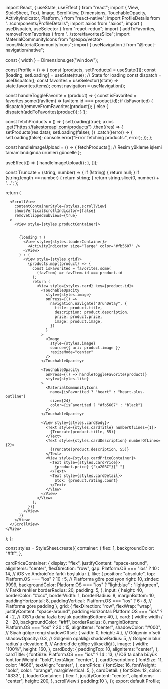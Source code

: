 import React, { useState, useEffect } from "react";
import {
  View,
  StyleSheet,
  Text,
  Image,
  ScrollView,
  Dimensions,
  TouchableOpacity,
  ActivityIndicator,
  Platform,
} from "react-native";
import ProfileDetails from "../components/ProfileDetails";
import axios from "axios";
import { useDispatch, useSelector } from "react-redux";
import { addToFavorites, removeFromFavorites } from "../store/favoritesSlice";
import MaterialCommunityIcons from "@expo/vector-icons/MaterialCommunityIcons";
import { useNavigation } from "@react-navigation/native";

const { width } = Dimensions.get("window");

const Profile = () => {
  const [products, setProducts] = useState([]);
  const [loading, setLoading] = useState(true); // State for loading
  const dispatch = useDispatch();
  const favorites = useSelector((state) => state.favorites.items);
  const navigation = useNavigation();

  const handleToggleFavorite = (product) => {
    const isFavorited = favorites.some((favItem) => favItem.id === product.id);
    if (isFavorited) {
      dispatch(removeFromFavorites(product));
    } else {
      dispatch(addToFavorites(product));
    }
  };

  const fetchProducts = () => {
    setLoading(true);
    axios
      .get("https://fakestoreapi.com/products")
      .then((res) => {
        setProducts(res.data);
        setLoading(false);
      })
      .catch((error) => {
        setLoading(false);
        console.error("Error fetching products:", error);
      });
  };

  const handleImageUpload = () => {
    fetchProducts(); // Resim yükleme işlemi tamamlandığında ürünleri güncelle
  };

  useEffect(() => {
    handleImageUpload();
  }, []);

 
  const Truncate = (string, number) => {
    if (!string) {
      return null;
    }
    if (string.length <= number) {
      return string;
    }
    return string.slice(0, number) + "...";
  };

  return (
    <View style={styles.container}>
      <View style={styles.profileDetailsContainer}>
        <ProfileDetails />
      </View>

      <ScrollView
        contentContainerStyle={styles.scrollView}
        showsVerticalScrollIndicator={false}
        removeClippedSubviews={true}
      >
        <View style={styles.productContainer}>
        

          {loading ? (
            <View style={styles.loaderContainer}>
              <ActivityIndicator size="large" color="#fb5607" />
            </View>
          ) : (
            <View style={styles.grid}>
              {products.map((product) => {
                const isFavorited = favorites.some(
                  (favItem) => favItem.id === product.id
                );
                return (
                  <View style={styles.card} key={product.id}>
                    <TouchableOpacity
                      style={styles.image}
                      onPress={() =>
                        navigation.navigate("UrunDetay", {
                          title: product.title,
                          description: product.description,
                          price: product.price,
                          image: product.image,
                        })
                      }
                    >
                      <Image
                        style={styles.image}
                        source={{ uri: product.image }}
                        resizeMode="center"
                      />
                    </TouchableOpacity>

                    <TouchableOpacity
                      onPress={() => handleToggleFavorite(product)}
                      style={styles.like}
                    >
                      <MaterialCommunityIcons
                        name={isFavorited ? "heart" : "heart-plus-outline"}
                        size={24}
                        color={isFavorited ? "#fb5607" : "black"}
                      />
                    </TouchableOpacity>

                    <View style={styles.cardBody}>
                      <Text style={styles.cardTitle} numberOfLines={1}>
                        {Truncate(product.title, 55)}
                      </Text>
                      <Text style={styles.cardDescription} numberOfLines={2}>
                        {Truncate(product.description, 55)}
                      </Text>
                      <View style={styles.cardPriceContainer}>
                        <Text style={styles.cardPrice}>
                          {product.price} {"\u20BC"}{" "}
                        </Text>
                        <Text style={styles.cardDetail}>
                          Stok: {product.rating.count}
                        </Text>
                      </View>
                    </View>
                  </View>
                );
              })}
            </View>
          )}
        </View>
      </ScrollView>
    </View>
  );
};

const styles = StyleSheet.create({
  container: {
    flex: 1,
    backgroundColor: "#fff",
  },
 
  cardPriceContainer: {
    display: "flex",
    justifyContent: "space-around",
    alignItems: "center",
    flexDirection: "row",
    gap: Platform.OS === "ios" ? 10 : 14, // iOS ve Android'de farklı boşluklar
  },
  like: {
    position: "absolute",
    top: Platform.OS === "ios" ? 10 : 5, // Platforma göre pozisyon
    right: 10,
    zIndex: 9999,
    backgroundColor: Platform.OS === "ios" ? "lightblue" : "lightgreen", // Farklı renkler
    borderRadius: 20,
    padding: 5,
  },
  input: {
    height: 40,
    borderColor: "#ccc",
    borderWidth: 1,
    borderRadius: 8,
    marginBottom: 10,
    paddingHorizontal: 8,
    paddingVertical: Platform.OS === "ios" ? 6 : 8, // Platforma göre padding
  },
  grid: {
    flexDirection: "row",
    flexWrap: "wrap",
    justifyContent: "space-around",
    paddingHorizontal: Platform.OS === "ios" ? 4 : 2, // iOS'ta daha fazla boşluk
    paddingBottom: 40,
  },
  card: {
    width: width / 2 - 20,
    backgroundColor: "#fff",
    borderRadius: 8,
    marginBottom: Platform.OS === "ios" ? 20 : 15,
    alignItems: "center",
    shadowColor: "#000", // Siyah gölge rengi
    shadowOffset: { width: 0, height: 4 }, // Gölgenin ofseti
    shadowOpacity: 0.3, // Gölgenin opaklığı
    shadowRadius: 5, // Gölgenin blur radius'u
    elevation: 6, // Android'de gölge yüksekliği
  },
  image: {
    width: "100%",
    height: 160,
  },
  cardBody: {
    paddingTop: 10,
    alignItems: "center",
  },
  cardTitle: {
    fontSize: Platform.OS === "ios" ? 14 : 13, // iOS'ta daha büyük font
    fontWeight: "bold",
    textAlign: "center",
  },
  cardDescription: {
    fontSize: 11,
    color: "#666",
    textAlign: "center",
  },
  cardPrice: {
    fontSize: 16,
    fontWeight: "bold",
    color: "orange",
    marginVertical: 5,
  },
  cardDetail: {
    fontSize: 12,
    color: "#333",
  },
  loaderContainer: {
    flex: 1,
    justifyContent: "center",
    alignItems: "center",
    height: 200,
  },
  scrollView:{
padding:10
  },
});
export default Profile;
